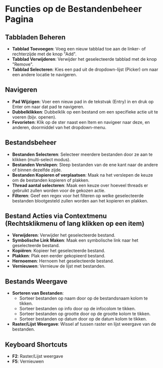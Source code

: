 # Functies op de Bestandenbeheer Pagina

## Tabbladen Beheren
- **Tabblad Toevoegen**: Voeg een nieuw tabblad toe aan de linker- of rechterzijde met de knop "Add".
- **Tabblad Verwijderen**: Verwijder het geselecteerde tabblad met de knop "Remove".
- **Tabblad Selecteren**: Kies een pad uit de dropdown-lijst (Picker) om naar een andere locatie te navigeren.

## Navigeren
- **Pad Wijzigen**: Voer een nieuw pad in de tekstvak (Entry) in en druk op Enter om naar dat pad te navigeren.
- **Dubbelklikken**: Dubbelklik op een bestand om een specifieke actie uit te voeren (bijv. openen).
- **Fevorieten**: Klik op de ster naast een Item en navigeer naar deze, en anderen, doormiddel van het dropdown-menu.

## Bestandsbeheer
- **Bestanden Selecteren**: Selecteer meerdere bestanden door ze aan te klikken (multi-select modus).
- **Bestanden Verslepen**: Sleep bestanden van de ene kant naar de andere of binnen dezelfde zijde.
- **Bestanden Kopieren of verplaatsen**: Maak na het verslepen de keuze om de bestanden kopieren of plakken.
- **Thread aantal selecteren**: Maak een keuze over hoeveel threads er gebruikt zullen worden voor de gekozen actie.
- **Filteren**: Geef een regex voor het filteren op welke geselecteerde bestanden blootgesteld zullen worden aan het kopieren en plakken.

## Bestand Acties via Contextmenu (Rechtsklikmenu of lang klikken op een item)
- **Verwijderen**: Verwijder het geselecteerde bestand.
- **Symbolische Link Maken**: Maak een symbolische link naar het geselecteerde bestand.
- **Kopiëren**: Kopieer het geselecteerde bestand.
- **Plakken**: Plak een eerder gekopieerd bestand.
- **Hernoemen**: Hernoem het geselecteerde bestand.
- **Vernieuwen**: Vernieuw de lijst met bestanden.

## Bestands Weergave
- **Sorteren van Bestanden**:
  - Sorteer bestanden op naam door op de bestandsnaam kolom te tikken.
  - Sorteer bestanden op info door op de infocolom te tikken.
  - Sorteer bestanden op grootte door op de grootte kolom te tikken.
  - Sorteer bestanden op datum door op de datum kolom te tikken.
- **Raster/Lijst Weergave**: Wissel af tussen raster en lijst weergave van de bestanden.

## Keyboard Shortcuts
- **F2**: Raster/Lijst weergave
- **F5**: Vernieuwen

